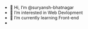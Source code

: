 - 👋 Hi, I’m @suryansh-bhatnagar
- 👀 I’m interested in Web Devlopment
- 🌱 I’m currently learning Front-end 
-

<!---
suryansh-bhatnagar/suryansh-bhatnagar is a ✨ special ✨ repository because its `README.md` (this file) appears on your GitHub profile.
You can click the Preview link to take a look at your changes.
--->
